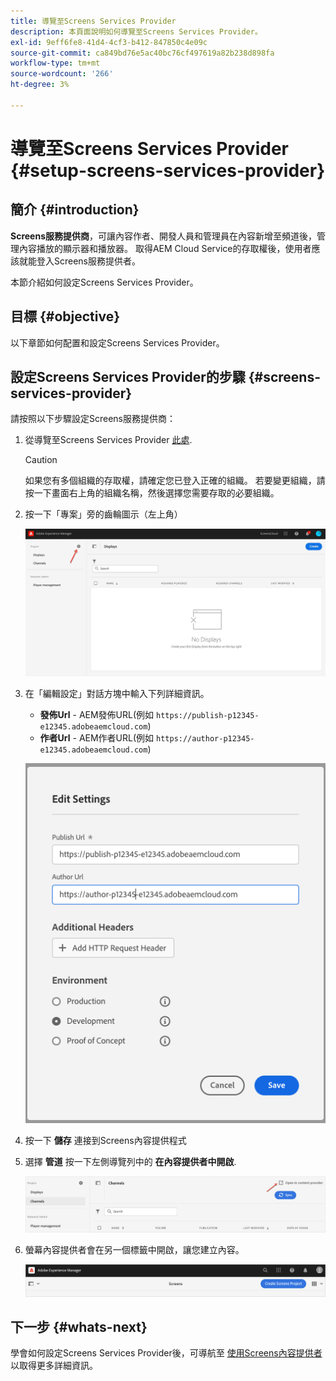 ```yaml
---
title: 導覽至Screens Services Provider
description: 本頁面說明如何導覽至Screens Services Provider。
exl-id: 9eff6fe8-41d4-4cf3-b412-847850c4e09c
source-git-commit: ca849bd76e5ac40bc76cf497619a82b238d898fa
workflow-type: tm+mt
source-wordcount: '266'
ht-degree: 3%

---
```


# 導覽至Screens Services Provider {#setup-screens-services-provider}

## 簡介 {#introduction}

**Screens服務提供商**，可讓內容作者、開發人員和管理員在內容新增至頻道後，管理內容播放的顯示器和播放器。 取得AEM Cloud Service的存取權後，使用者應該就能登入Screens服務提供者。

本節介紹如何設定Screens Services Provider。


## 目標 {#objective}

以下章節如何配置和設定Screens Services Provider。

## 設定Screens Services Provider的步驟 {#screens-services-provider}

請按照以下步驟設定Screens服務提供商：

1. 從導覽至Screens Services Provider [此處](https://experience.adobe.com/screens).

   >[!CAUTION]
   >如果您有多個組織的存取權，請確定您已登入正確的組織。 若要變更組織，請按一下畫面右上角的組織名稱，然後選擇您需要存取的必要組織。

2. 按一下「專案」旁的齒輪圖示（左上角）

   ![影像](/help/screens-cloud/assets/configure/configure-screens0.png)

3. 在「編輯設定」對話方塊中輸入下列詳細資訊。
   * **發佈Url** - AEM發佈URL(例如 `https://publish-p12345-e12345.adobeaemcloud.com`)
   * **作者Url** - AEM作者URL(例如 `https://author-p12345-e12345.adobeaemcloud.com`)

   ![影像](/help/screens-cloud/assets/configure/configure-screens4.png)

4. 按一下 **儲存** 連接到Screens內容提供程式

5. 選擇 **管道** 按一下左側導覽列中的 **在內容提供者中開啟**.

   ![影像](/help/screens-cloud/assets/configure/configure-screens1.png)

6. 螢幕內容提供者會在另一個標籤中開啟，讓您建立內容。

   ![影像](/help/screens-cloud/assets/configure/configure-screens2.png)

## 下一步 {#whats-next}

學會如何設定Screens Services Provider後，可導航至 [使用Screens內容提供者](https://experienceleague.adobe.com/docs/experience-manager-cloud-service/screens-as-cloud-service/configure-screens-cloud/using-screens-content-provider.html?lang=end) 以取得更多詳細資訊。
